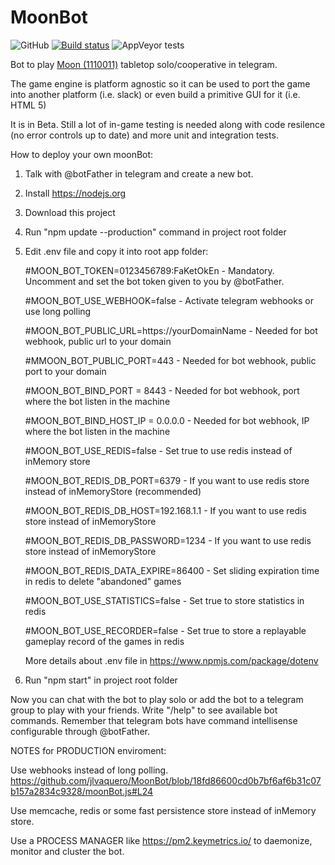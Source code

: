 # MoonBot
![GitHub](https://img.shields.io/github/license/jlvaquero/MoonBot)
[![Build status](https://ci.appveyor.com/api/projects/status/wnv648eatjtrfsl8?svg=true)](https://ci.appveyor.com/project/jlvaquero/moonbot)
![AppVeyor tests](https://img.shields.io/appveyor/tests/jlvaquero/moonbot?style=plastic)

Bot to play [Moon (1110011)](http://compus.deusto.es/moon/) tabletop solo/cooperative in telegram.

The game engine is platform agnostic so it can be used to port the game into another platform (i.e. slack) or even build a primitive GUI for it (i.e. HTML 5)

It is in Beta. Still a lot of in-game testing is needed along with code resilence (no error controls up to date) and more unit and integration tests.

How to deploy your own moonBot:

1. Talk with @botFather in telegram and create a new bot.
2. Install https://nodejs.org
3. Download this project
4. Run "npm update --production" command in project root folder
5. Edit .env file and copy it into root app folder: 

    #MOON_BOT_TOKEN=0123456789:FaKetOkEn - Mandatory. Uncomment and set the bot token given to you by @botFather.

    #MOON_BOT_USE_WEBHOOK=false - Activate telegram webhooks or use long polling
    
    #MOON_BOT_PUBLIC_URL=https://yourDomainName - Needed for bot webhook, public url to your domain
    
    #MMOON_BOT_PUBLIC_PORT=443 - Needed for bot webhook, public port to your domain
    
    #MOON_BOT_BIND_PORT = 8443 - Needed for bot webhook, port where the bot listen in the machine
    
    #MOON_BOT_BIND_HOST_IP = 0.0.0.0 - Needed for bot webhook, IP where the bot listen in the machine

    #MOON_BOT_USE_REDIS=false - Set true to use redis instead of inMemory store

    #MOON_BOT_REDIS_DB_PORT=6379 - If you want to use redis store instead of inMemoryStore (recommended)
    
    #MOON_BOT_REDIS_DB_HOST=192.168.1.1 - If you want to use redis store instead of inMemoryStore
    
    #MOON_BOT_REDIS_DB_PASSWORD=1234 - If you want to use redis store instead of inMemoryStore

    #MOON_BOT_REDIS_DATA_EXPIRE=86400 - Set sliding expiration time in redis to delete "abandoned" games

    #MOON_BOT_USE_STATISTICS=false - Set true to store statistics in redis

    #MOON_BOT_USE_RECORDER=false - Set true to store a replayable gameplay record of the games in redis
    
    More details about .env file in https://www.npmjs.com/package/dotenv
    
6. Run "npm start" in project root folder

Now you can chat with the bot to play solo or add the bot to a telegram group to play with your friends.
Write "/help" to see available bot commands. Remember that telegram bots have command intellisense configurable through @botFather.

NOTES for PRODUCTION enviroment:

  Use webhooks instead of long polling.        https://github.com/jlvaquero/MoonBot/blob/18fd86600cd0b7bf6af6b31c07b157a2834c9328/moonBot.js#L24
  
  Use memcache, redis or some fast persistence store instead of inMemory store.
  
  Use a PROCESS MANAGER like https://pm2.keymetrics.io/ to daemonize, monitor and cluster the bot.
